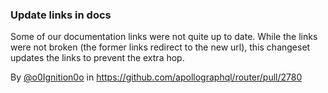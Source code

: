 ### Update links in docs 

Some of our documentation links were not quite up to date.
While the links were not broken (the former links redirect to the new url), this changeset updates the links to prevent the extra hop.

By [@o0Ignition0o](https://github.com/o0Ignition0o) in https://github.com/apollographql/router/pull/2780
